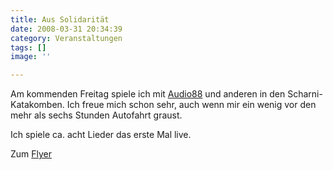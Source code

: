 ```yaml
---
title: Aus Solidarität
date: 2008-03-31 20:34:39
category: Veranstaltungen
tags: []
image: ''

---
```


Am kommenden Freitag spiele ich mit [Audio88](http://www.audio88.de) und anderen in den Scharni-Katakomben. Ich freue mich schon sehr, auch wenn mir ein wenig vor den mehr als sechs Stunden Autofahrt graust.  

  

Ich spiele ca. acht Lieder das erste Mal live.  

  

Zum [Flyer](http://a187.ac-images.myspacecdn.com/images01/73/l_1ee30cf4d24e031be2ffe9e788657e42.jpg)
